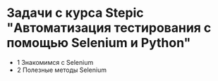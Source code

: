 # Задачи с курса Stepic "Автоматизация тестирования с помощью Selenium и Python"
* 1  Знакомимся с Selenium
* 2  Полезные методы Selenium
